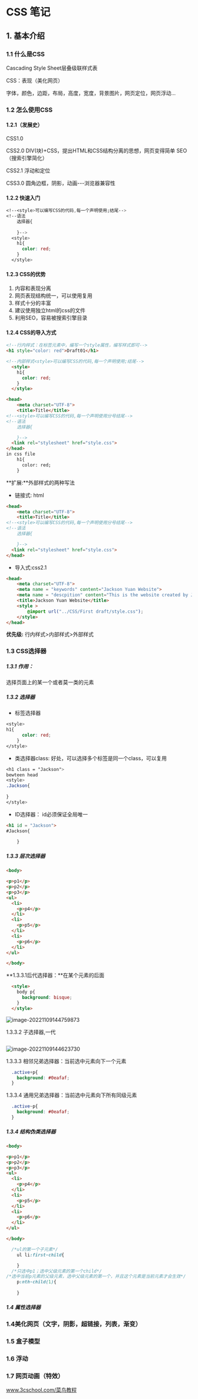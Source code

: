 # CSS 笔记

## 1. 基本介绍

### 1.1 什么是CSS

Cascading Style Sheet层叠级联样式表

CSS：表现（美化网页）

字体，颜色，边距，布局，高度，宽度，背景图片，网页定位，网页浮动...

### 1.2 怎么使用CSS

#### 1.2.1（发展史）

CSS1.0

CSS2.0 DIV(块)+CSS，提出HTML和CSS结构分离的思想，网页变得简单			 SEO（搜索引擎简化）

CSS2.1 浮动和定位

CSS3.0 圆角边框，阴影，动画---浏览器兼容性

#### 1.2.2 快速入门

```css
<!--<style>可以编写CSS的代码,每一个声明使用;结尾-->
<!--语法
    选择器{
    
    }-->
  <style>
    h1{
      color: red;
    }
  </style>
```

#### 1.2.3 CSS的优势

1. 内容和表现分离
2. 网页表现结构统一，可以使用复用
3. 样式十分的丰富
4. 建议使用独立html的css的文件
5. 利用SEO，容易被搜索引擎目录

#### 1.2.4 CSS的导入方式

```html
<!--行内样式：在标签元素中，编写一个style属性，编写样式即可-->
<h1 style="color: red">Draft01</h1>
```

```html
<!--内部样式<style>可以编写CSS的代码,每一个声明使用;结尾-->
  <style>
    h1{
      color: red;
    }
  </style>
```

```html
<head>
    <meta charset="UTF-8">
    <title>Title</title>
<!--<style>可以编写CSS的代码,每一个声明使用分号结尾-->
<!--语法
    选择器{

    }-->
  <link rel="stylesheet" href="style.css">
</head>
in css file
    h1{
      color: red;
    }
```

**扩展:**外部样式的两种写法

* 链接式: html

```html
<head>
    <meta charset="UTF-8">
    <title>Title</title>
<!--<style>可以编写CSS的代码,每一个声明使用分号结尾-->
<!--语法
    选择器{

    }-->
  <link rel="stylesheet" href="style.css">
</head>
```



* 导入式:css2.1  

```html
<head>
    <meta charset="UTF-8">
    <meta name = "keywords" content="Jackson Yuan Website">
    <meta name = "descpition" content="This is the website created by Jackson Yuan, there are some information.">
    <title>Jackson Yuan Website</title>
    <style >
        @import url("../CSS/First draft/style.css");
    </style>
</head>
```



**优先级:** 行内样式>内部样式>外部样式



### 1.3 CSS选择器

##### **1.3.1 作用：**

选择页面上的某一个或者莫一类的元素

##### 1.3.2 选择器

* 标签选择器

```css
<style>
h1{
      color: red;
    }
</style>
```

* 类选择器class: 好处，可以选择多个标签是同一个class，可以复用

```css
<h1 class = "Jackson">
bewteen head
<style>
.Jackson{
    
}
</style>
```

* ID选择器： id必须保证全局唯一

```html
<h1 id = "Jackson">
#Jackson{
    
    }
```

##### 1.3.3 层次选择器

```html
<body>

<p>p1</p>
<p>p2</p>
<p>p3</p>
<ul>
  <li>
    <p>p4</p>
  </li>
  <li>
    <p>p5</p>
  </li>
  <li>
    <p>p6</p>
  </li>
</ul>

</body>
```



**1.3.3.1后代选择器：**在某个元素的后面

```html
  <style>
    body p{
      background: bisque;
    }
  </style>
```

![image-20221109144759873](C:\Users\11358\AppData\Roaming\Typora\typora-user-images\image-20221109144759873.png)

1.3.3.2 子选择器,一代

```css

```

![image-20221109144623730](C:\Users\11358\AppData\Roaming\Typora\typora-user-images\image-20221109144623730.png)

1.3.3.3 相邻兄弟选择器：当前选中元素向下一个元素

```css
  .active+p{
    background: #0eafaf;
  }
```

1.3.3.4 通用兄弟选择器：当前选中元素向下所有同级元素

```css
  .active~p{
    background: #0eafaf;
  }
```

##### 1.3.4  结构伪类选择器

```html
<body>

<p>p1</p>
<p>p2</p>
<p>p3</p>
<ul>
  <li>
    <p>p4</p>
  </li>
  <li>
    <p>p5</p>
  </li>
  <li>
    <p>p6</p>
  </li>
</ul>

</body>
```



```css
  /*ul的第一个子元素*/
    ul li:first-child{

    }
  /*只选中p1；选中父级元素的第一个child*/
/*选中当前p元素的父级元素，选中父级元素的第一个，并且这个元素是当前元素才会生效*/
    p:nth-child(1){
      
    }
```

##### 1.4 属性选择器



### 1.4美化网页（文字，阴影，超链接，列表，渐变）

### 1.5 盒子模型

### 1.6 浮动

### 1.7 网页动画（特效）

www.3cschool.com/菜鸟教程